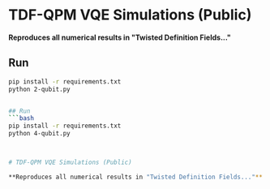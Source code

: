 # TDF-QPM VQE Simulations (Public)

**Reproduces all numerical results in "Twisted Definition Fields..."**

## Run
```bash
pip install -r requirements.txt
python 2-qubit.py


## Run
```bash
pip install -r requirements.txt
python 4-qubit.py



# TDF-QPM VQE Simulations (Public)

**Reproduces all numerical results in "Twisted Definition Fields..."**
